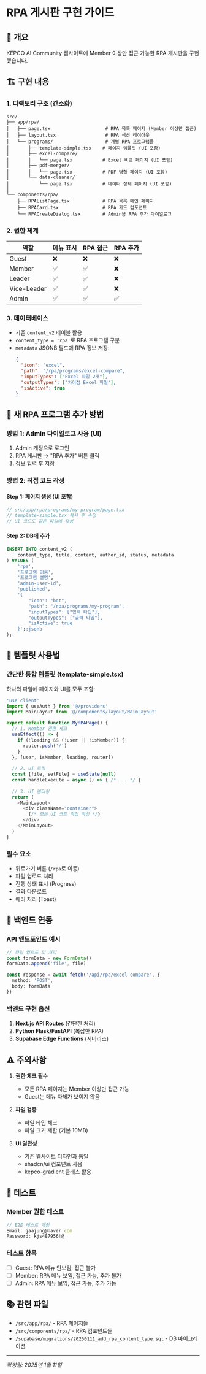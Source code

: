 # RPA 게시판 구현 가이드

## 📌 개요
KEPCO AI Community 웹사이트에 Member 이상만 접근 가능한 RPA 게시판을 구현했습니다.

## 🏗️ 구현 내용

### 1. 디렉토리 구조 (간소화)
```
src/
├── app/rpa/
│   ├── page.tsx                    # RPA 목록 페이지 (Member 이상만 접근)
│   ├── layout.tsx                  # RPA 섹션 레이아웃
│   └── programs/                   # 개별 RPA 프로그램들
│       ├── template-simple.tsx    # 페이지 템플릿 (UI 포함)
│       ├── excel-compare/
│       │   └── page.tsx           # Excel 비교 페이지 (UI 포함)
│       ├── pdf-merger/
│       │   └── page.tsx           # PDF 병합 페이지 (UI 포함)
│       └── data-cleaner/
│           └── page.tsx           # 데이터 정제 페이지 (UI 포함)
│
└── components/rpa/
    ├── RPAListPage.tsx            # RPA 목록 메인 페이지
    ├── RPACard.tsx                # RPA 카드 컴포넌트
    └── RPACreateDialog.tsx        # Admin용 RPA 추가 다이얼로그
```

### 2. 권한 체계

| 역할 | 메뉴 표시 | RPA 접근 | RPA 추가 |
|------|-----------|----------|----------|
| Guest | ❌ | ❌ | ❌ |
| Member | ✅ | ✅ | ❌ |
| Leader | ✅ | ✅ | ❌ |
| Vice-Leader | ✅ | ✅ | ❌ |
| Admin | ✅ | ✅ | ✅ |

### 3. 데이터베이스
- 기존 `content_v2` 테이블 활용
- `content_type = 'rpa'`로 RPA 프로그램 구분
- `metadata` JSONB 필드에 RPA 정보 저장:
  ```json
  {
    "icon": "excel",
    "path": "/rpa/programs/excel-compare",
    "inputTypes": ["Excel 파일 2개"],
    "outputTypes": ["차이점 Excel 파일"],
    "isActive": true
  }
  ```

## 🚀 새 RPA 프로그램 추가 방법

### 방법 1: Admin 다이얼로그 사용 (UI)
1. Admin 계정으로 로그인
2. RPA 게시판 → "RPA 추가" 버튼 클릭
3. 정보 입력 후 저장

### 방법 2: 직접 코드 작성

#### Step 1: 페이지 생성 (UI 포함)
```typescript
// src/app/rpa/programs/my-program/page.tsx
// template-simple.tsx 복사 후 수정
// UI 코드도 같은 파일에 작성
```

#### Step 2: DB에 추가
```sql
INSERT INTO content_v2 (
    content_type, title, content, author_id, status, metadata
) VALUES (
    'rpa',
    '프로그램 이름',
    '프로그램 설명',
    'admin-user-id',
    'published',
    '{
        "icon": "bot",
        "path": "/rpa/programs/my-program",
        "inputTypes": ["입력 타입"],
        "outputTypes": ["출력 타입"],
        "isActive": true
    }'::jsonb
);
```

## 📝 템플릿 사용법

### 간단한 통합 템플릿 (template-simple.tsx)
하나의 파일에 페이지와 UI를 모두 포함:

```typescript
'use client'
import { useAuth } from '@/providers'
import MainLayout from '@/components/layout/MainLayout'

export default function MyRPAPage() {
  // 1. Member 권한 체크
  useEffect(() => {
    if (!loading && (!user || !isMember)) {
      router.push('/')
    }
  }, [user, isMember, loading, router])
  
  // 2. UI 로직
  const [file, setFile] = useState(null)
  const handleExecute = async () => { /* ... */ }
  
  // 3. UI 렌더링
  return (
    <MainLayout>
      <div className="container">
        {/* 모든 UI 코드 직접 작성 */}
      </div>
    </MainLayout>
  )
}
```

### 필수 요소
- 뒤로가기 버튼 (`/rpa`로 이동)
- 파일 업로드 처리
- 진행 상태 표시 (Progress)
- 결과 다운로드
- 에러 처리 (Toast)

## 🔗 백엔드 연동

### API 엔드포인트 예시
```typescript
// 파일 업로드 및 처리
const formData = new FormData()
formData.append('file', file)

const response = await fetch('/api/rpa/excel-compare', {
  method: 'POST',
  body: formData
})
```

### 백엔드 구현 옵션
1. **Next.js API Routes** (간단한 처리)
2. **Python Flask/FastAPI** (복잡한 RPA)
3. **Supabase Edge Functions** (서버리스)

## ⚠️ 주의사항

1. **권한 체크 필수**
   - 모든 RPA 페이지는 Member 이상만 접근 가능
   - Guest는 메뉴 자체가 보이지 않음

2. **파일 검증**
   - 파일 타입 체크
   - 파일 크기 제한 (기본 10MB)

3. **UI 일관성**
   - 기존 웹사이트 디자인과 통일
   - shadcn/ui 컴포넌트 사용
   - kepco-gradient 클래스 활용

## 🧪 테스트

### Member 권한 테스트
```typescript
// E2E 테스트 계정
Email: jaajung@naver.com
Password: kjs487956!@
```

### 테스트 항목
- [ ] Guest: RPA 메뉴 안보임, 접근 불가
- [ ] Member: RPA 메뉴 보임, 접근 가능, 추가 불가
- [ ] Admin: RPA 메뉴 보임, 접근 가능, 추가 가능

## 📚 관련 파일
- `/src/app/rpa/` - RPA 페이지들
- `/src/components/rpa/` - RPA 컴포넌트들
- `/supabase/migrations/20250111_add_rpa_content_type.sql` - DB 마이그레이션

---

*작성일: 2025년 1월 11일*
